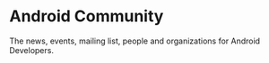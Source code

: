 
# Android Community

The news, events, mailing list, people and organizations for Android Developers.

